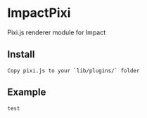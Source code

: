 ImpactPixi
==========

Pixi.js renderer module for Impact

## Install

	Copy pixi.js to your `lib/plugins/` folder

## Example

	test
